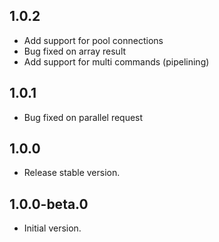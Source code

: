 ## 1.0.2

- Add support for pool connections
- Bug fixed on array result
- Add support for multi commands (pipelining)

## 1.0.1

- Bug fixed on parallel request

## 1.0.0

- Release stable version.

## 1.0.0-beta.0

- Initial version.
